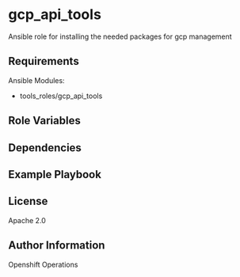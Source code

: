 gcp_api_tools
=========

Ansible role for installing the needed packages for gcp management

Requirements
------------

Ansible Modules:

- tools_roles/gcp_api_tools


Role Variables
--------------

Dependencies
------------


Example Playbook
----------------


License
-------

Apache 2.0

Author Information
------------------

Openshift Operations
